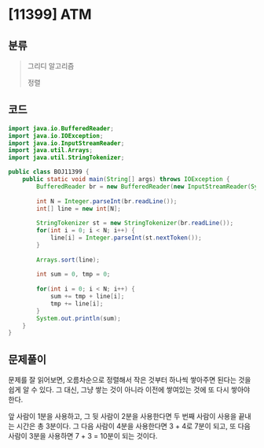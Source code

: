 # [11399] ATM

## 분류
> 그리디 알고리즘
>
> 정렬

## 코드
```java
import java.io.BufferedReader;
import java.io.IOException;
import java.io.InputStreamReader;
import java.util.Arrays;
import java.util.StringTokenizer;

public class BOJ11399 {
	public static void main(String[] args) throws IOException {
		BufferedReader br = new BufferedReader(new InputStreamReader(System.in));
		
		int N = Integer.parseInt(br.readLine());
		int[] line = new int[N];
		
		StringTokenizer st = new StringTokenizer(br.readLine());
		for(int i = 0; i < N; i++) {
			line[i] = Integer.parseInt(st.nextToken());
		}
		
		Arrays.sort(line);
		
		int sum = 0, tmp = 0;
		
		for(int i = 0; i < N; i++) {
			sum += tmp + line[i];
			tmp += line[i];
		}
		System.out.println(sum);
	}
}
```

## 문제풀이

문제를 잘 읽어보면, 오름차순으로 정렬해서 작은 것부터 하나씩 쌓아주면 된다는 것을 쉽게 알 수 있다. 그 대신, 그냥 쌓는 것이 아니라 이전에 쌓여있는 것에 또 다시 쌓아야 한다.

앞 사람이 1분을  사용하고, 그 뒷 사람이 2분을 사용한다면 두 번째 사람이 사용을 끝내는 시간은 총 3분이다. 그 다음 사람이 4분을 사용한다면 3 + 4로 7분이 되고, 또 다음 사람이 3분을 사용하면 7 + 3 = 10분이 되는 것이다.